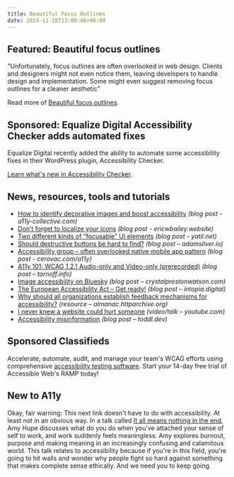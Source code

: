 ```yaml
---
title: Beautiful Focus Outlines
date: 2024-11-18T13:00:08+00:00
---
```


## Featured: Beautiful focus outlines

"Unfortunately, focus outlines are often overlooked in web design. Clients and designers might not even notice them, leaving developers to handle design and implementation. Some might even suggest removing focus outlines for a cleaner aesthetic"

Read more of [Beautiful focus outlines](https://medienbaecker.com/articles/focus-outlines).

## Sponsored: Equalize Digital Accessibility Checker adds automated fixes

Equalize Digital recently added the ability to automate some accessibility fixes in their WordPress plugin, Accessibility Checker.

[Learn what's new in Accessibility Checker](https://equalizedigital.com/accessibility-checker-november-2024-fixes-release-showcase/?utm_source=a11yweekly&utm_medium=sponsored).

## News, resources, tools and tutorials

- [How to identify decorative images and boost accessibility](https://www.a11y-collective.com/blog/alt-text-for-decorative-images/) *(blog post - a11y-collective.com)*
- [Don’t forget to localize your icons](https://ericwbailey.website/published/dont-forget-to-localize-your-icons/) *(blog post - ericwbailey.website)*
- [Two different kinds of “focusable” UI elements](https://yatil.net/blog/focusable-ui-elements) *(blog post - yatil.net)*
- [Should destructive buttons be hard to find?](https://adamsilver.io/blog/should-destructive-buttons-be-hard-to-find/) *(blog post – adamsilver.io)*
- [Accessibility group – often overlooked native mobile app pattern](https://cerovac.com/a11y/2024/11/accessibility-group-often-overlooked-native-mobile-app-pattern/) *(blog post - cerovac.com/a11y)*
- [A11y 101: WCAG 1.2.1 Audio-only and Video-only (prerecorded)](https://tarnoff.info/2024/11/11/a11y-101-wcag-1-2-1-audio-only-and-video-only-prerecorded/) *(blog post – tarnoff.info)*
- [Image accessibility on Bluesky](https://crystalprestonwatson.com/2024/11/11/image-accessibility-on-bluesky/) *(blog post – crystalprestonwatson.com)*
- [The European Accessibility Act – Get ready!](https://intopia.digital/articles/the-european-accessibility-act-get-ready/) *(blog post – intopia.digital)*
- [Why should all organizations establish feedback mechanisms for accessibility?](https://almanac.httparchive.org/en/2024/accessibility) *(resource – almanac.httparchive.org)*
- [I never knew a website could hurt someone](https://www.youtube.com/watch?&v=pynKRttYlBg) *(video/talk – youtube.com)*
- [Accessibility misinformation](https://toddl.dev/posts/accessibility-misinformation/) *(blog post – toddl.dev)*

## Sponsored Classifieds

Accelerate, automate, audit, and manage your team's WCAG efforts using comprehensive [accessibility testing software](http://accessibleweb.com/?utm_source=a11y_weekly&utm_medium=ad&utm_campaign=a11y_top_ad). Start your 14-day free trial of Accessible Web's RAMP today!

## New to A11y

Okay, fair warning: This next link doesn't have to do with accessibility. At least not in an obvious way. In a talk called [It all means nothing in the end](https://www.youtube.com/watch?&v=Q0v2YJLq8n8), Amy Hupe discusses what do you do when you've attached your sense of self to work, and work suddenly feels meaningless. Amy explores burnout, purpose and making meaning in an increasingly confusing and calamitous world. This talk relates to accessibility because if you're in this field, you're going to hit walls and wonder why people fight so hard against something that makes complete sense ethically. And we need you to keep going.
